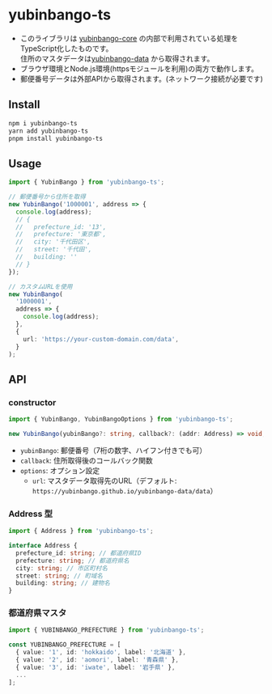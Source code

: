 # yubinbango-ts

- このライブラリは [yubinbango-core](https://github.com/yubinbango/yubinbango-core) の内部で利用されている処理をTypeScript化したものです。  
  住所のマスタデータは[yubinbango-data](https://github.com/yubinbango/yubinbango-data) から取得されます。
- ブラウザ環境とNode.js環境(httpsモジュールを利用)の両方で動作します。
- 郵便番号データは外部APIから取得されます。(ネットワーク接続が必要です)

## Install

```bash
npm i yubinbango-ts
yarn add yubinbango-ts
pnpm install yubinbango-ts
```

## Usage

```typescript
import { YubinBango } from 'yubinbango-ts';

// 郵便番号から住所を取得
new YubinBango('1000001', address => {
  console.log(address);
  // {
  //   prefecture_id: '13',
  //   prefecture: '東京都',
  //   city: '千代田区',
  //   street: '千代田',
  //   building: ''
  // }
});

// カスタムURLを使用
new YubinBango(
  '1000001',
  address => {
    console.log(address);
  },
  {
    url: 'https://your-custom-domain.com/data',
  }
);
```

## API

### constructor

```typescript
import { YubinBango, YubinBangoOptions } from 'yubinbango-ts';

new YubinBango(yubinBango?: string, callback?: (addr: Address) => void, options?: YubinBangoOptions)
```

- `yubinBango`: 郵便番号（7桁の数字、ハイフン付きでも可）
- `callback`: 住所取得後のコールバック関数
- `options`: オプション設定
  - `url`: マスタデータ取得先のURL（デフォルト: `https://yubinbango.github.io/yubinbango-data/data`）

### Address 型

```typescript
import { Address } from 'yubinbango-ts';

interface Address {
  prefecture_id: string; // 都道府県ID
  prefecture: string; // 都道府県名
  city: string; // 市区町村名
  street: string; // 町域名
  building: string; // 建物名
}
```

### 都道府県マスタ

```typescript
import { YUBINBANGO_PREFECTURE } from 'yubinbango-ts';

const YUBINBANGO_PREFECTURE = [
  { value: '1', id: 'hokkaido', label: '北海道' },
  { value: '2', id: 'aomori', label: '青森県' },
  { value: '3', id: 'iwate', label: '岩手県' },
  ...
];
```
